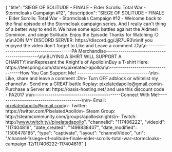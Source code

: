 {
    "title": "SIEGE OF SOLITUDE - FINALE - Elder Scrolls: Total War - Stormcloaks Campaign #12",
    "description": "SIEGE OF SOLITUDE - FINALE - Elder Scrolls: Total War - Stormcloaks Campaign #12 - Welcome back to the final episode of the Stormcloak campaign series. And I really can't thing of a better way to end it. We have some epic battles against the Aldmeri Dominion, and siege Solitude.  Enjoy the Episode Thanks for Watching :D  \n\nJOIN MY DISCORD SERVER: https:\/\/discord.gg\/JjR7UR3\n\nIf you enjoyed the video don't forget to Like and Leave a comment :D\n\n-----------------------------------------PA Merchandise---------------------------------------------\n\nBUYING A SHIRT WILL SUPPORT A CHARITY!\n\nRepresent the Knight's of Apollo!\nBuy a T-shirt Here: https:\/\/teespring.com\/stores\/pixelated-apollo\n\n----------------------------------How You Can Support Me! -----------------------------------\n\n- Like, share and leave a comment :D\n- Turn OFF adblock or whitelist my channel\n- Send me a GREAT battle Replay: pixelatedapollo@gmail.com\n- Purchase a Server at: https:\/\/oasis-hosting.net\/ and use this discount code - PA2017 \n\n------------------------------------------Connect With Me!-----------------------------------------\n\n- Email: pixelatedapollo@gmail.com\n- Twitter: https:\/\/twitter.com\/PixelatedApollo\n- Steam Group:  http:\/\/steamcommunity.com\/groups\/apollosknights\n- Twitch: http:\/\/www.twitch.tv\/pixelatedapollo",
    "channelid": "117406222",
    "videoid": "117404819",
    "date_created": "1498838407",
    "date_modified": "1506478185",
    "type": "captivate",
    "layout": "channelVideo",
    "url": "\/channel-1\/siege-of-solitude-finale-elder-scrolls-total-war-stormcloaks-campaign-12\/117406222-117404819"
}